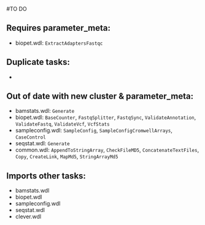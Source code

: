#TO DO
## Requires parameter_meta:
* biopet.wdl: `ExtractAdaptersFastqc`

## Duplicate tasks:
* 

## Out of date with new cluster & parameter_meta:
* bamstats.wdl: `Generate`
* biopet.wdl: `BaseCounter`, `FastqSplitter`, `FastqSync`,
              `ValidateAnnotation`, `ValidateFastq`, `ValidateVcf`, `VcfStats`
* sampleconfig.wdl: `SampleConfig`, `SampleConfigCromwellArrays`, `CaseControl`
* seqstat.wdl: `Generate`
* common.wdl: `AppendToStringArray`, `CheckFileMD5`, `ConcatenateTextFiles`,
              `Copy`, `CreateLink`, `MapMd5`, `StringArrayMd5`

## Imports other tasks:
* bamstats.wdl
* biopet.wdl
* sampleconfig.wdl
* seqstat.wdl
* clever.wdl
